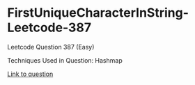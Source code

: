 # FirstUniqueCharacterInString-Leetcode-387

Leetcode Question 387 (Easy)

Techniques Used in Question:
Hashmap

[Link to question](https://leetcode.com/problems/first-unique-character-in-string/)
